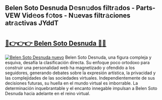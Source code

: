 ## Belen Soto Desnuda D𝚎sn𝚞dos filtr𝚊dos - Parts-VEW Vid𝚎os f𝚘tos - N𝚞evas filtr𝚊ciones atr𝚊ctivas JYddT

# <h2><a href="http://mb72fqk.tromn.icu/?c=Belen+Soto+Desnuda">🔗👉👉👉 Belen Soto Desnuda 🔗🔗</a></h2>

[![Belen Soto Desnuda nuevo](https://i.imgur.com/pEAQMta.gif)](http://mb72fqk.tromn.icu/?c=Belen+Soto+Desnuda)
Belen Soto Desnuda, una figura compleja y esquiva, desafía la clasificación directa. Su enfoque poco ortodoxo para construir una personalidad web ha magnetizado y ofendido a los seguidores, generando debates sobre la expresión artística, la privacidad y las complejidades de las sociedades virtuales. Independientemente de sus decisiones futuras, su huella en el mundo virtual es imborrable. La determinación inquebrantable y el encanto innegable impulsan a Belen Soto Desnuda hacia adelante en el reino virtual.
